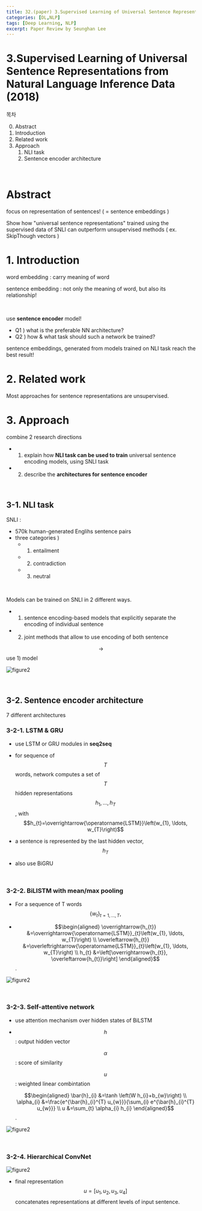 ```yaml
---
title: 32.(paper) 3.Supervised Learning of Universal Sentence Representations from Natural Language Inference Data
categories: [DL,NLP]
tags: [Deep Learning, NLP]
excerpt: Paper Review by Seunghan Lee
---
```


# 3.Supervised Learning of Universal Sentence Representations from Natural Language Inference Data (2018)

<script src="https://cdn.mathjax.org/mathjax/latest/MathJax.js?config=TeX-AMS-MML_HTMLorMML" type="text/javascript"></script>

목차

0. Abstract
1. Introduction
2. Related work
3. Approach
   1. NLI task
   2. Sentence encoder architecture

<br>

#  Abstract

focus on representation of sentences! ( = sentence embeddings )

Show how "universal sentence representations" trained using the supervised data of SNLI can outperform unsupervised methods ( ex. SkipThough vectors )



# 1. Introduction

word embedding : carry meaning of word

sentence embedding : not only the meaning of word, but also its relationship!

<br>

use **sentence encoder** model!

- Q1 ) what is the preferable NN architecture?
- Q2 ) how & what task should such a network be trained?



sentence embeddings, generated from models trained on NLI task reach the best result!



# 2. Related work

Most approaches for sentence representations are unsupervised.



# 3. Approach

combine 2 research directions

- 1) explain how **NLI task can be used to train** universal sentence encoding models, using SNLI task
- 2) describe the **architectures for sentence encoder**

<br>

## 3-1. NLI task

SNLI : 

- 570k human-generated Englihs sentence pairs
- three categories )
  - 1) entailment
  - 2) contradiction
  - 3) neutral

<br>

Models can be trained on SNLI in 2 different ways.

- 1) sentence encoding-based models that explicitly separate the encoding of individual sentence
- 2) joint methods that allow to use encoding of both sentence

$$\rightarrow$$ use 1) model

![figure2](/assets/img/nlp/nlp6.png)

<br>

## 3-2. Sentence encoder architecture

7 different architectures

### 3-2-1. LSTM & GRU

- use LSTM or GRU modules in **seq2seq**

- for sequence of $$T$$ words, network computes a set of $$T$$ hidden representations $$h_1,...,h_T$$,
  with $$h_{t}=\overrightarrow{\operatorname{LSTM}}\left(w_{1}, \ldots, w_{T}\right)$$

- a sentence is represented by the last hidden vector, $$h_T$$
- also use BiGRU

<br>

### 3-2-2. BiLISTM with mean/max pooling

- For a sequence of T words $$\left\{w_{t}\right\}_{t=1, \ldots, T},$$ 

- $$\begin{aligned}
  \overrightarrow{h_{t}} &=\overrightarrow{\operatorname{LSTM}}_{t}\left(w_{1}, \ldots, w_{T}\right) \\
  \overleftarrow{h_{t}} &=\overleftrightarrow{\operatorname{LSTM}}_{t}\left(w_{1}, \ldots, w_{T}\right) \\
  h_{t} &=\left[\overrightarrow{h_{t}}, \overleftarrow{h_{t}}\right]
  \end{aligned}$$.

![figure2](/assets/img/nlp/nlp7.png)

<br>

### 3-2-3. Self-attentive network

- use attention mechanism over hidden states of BiLSTM

- $$h$$ : output hidden vector

  $$\alpha$$ : score of similarity

  $$u$$ : weighted linear combintation

  

  $$\begin{aligned}
  \bar{h}_{i} &=\tanh \left(W h_{i}+b_{w}\right) \\
  \alpha_{i} &=\frac{e^{\bar{h}_{i}^{T} u_{w}}}{\sum_{i} e^{\bar{h}_{i}^{T} u_{w}}} \\
  u &=\sum_{t} \alpha_{i} h_{i}
  \end{aligned}$$.

![figure2](/assets/img/nlp/nlp8.png)

<br>

### 3-2-4. Hierarchical ConvNet

![figure2](/assets/img/nlp/nlp9.png)

- final representation $$u = [u_1,u_2,u_3,u_4]$$ concatenates representations at different levels of input sentence.


